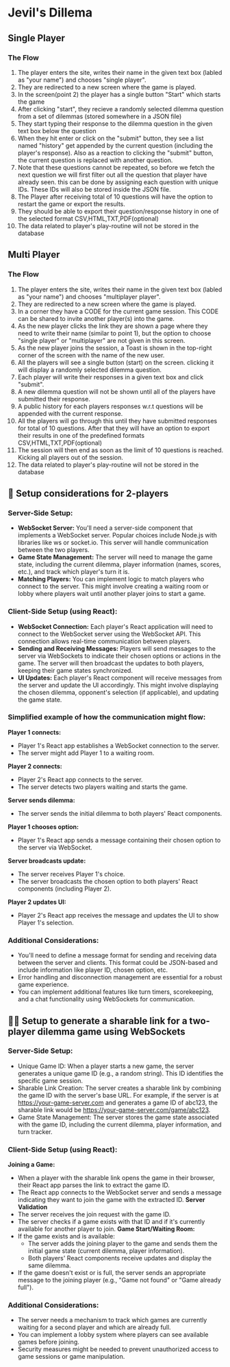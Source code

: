 # Jevil's Dillema

## Single Player

### The Flow

1. The player enters the site, writes their name in the given text box (labled as "your name") and chooses "single player".
2. They are redirected to a new screen where the game is played.
3. In the screen(point 2) the player has a single button "Start" which starts the game
4. After clicking "start", they recieve a randomly selected dilemma question from a set of dilemmas (stored somewhere in a JSON file)
5. They start typing their response to the dilemma question in the given text box below the question
6. When they hit enter or click on the "submit" button, they see a list named "history" get appended by the current question (including the player's response). Also as a reaction to clicking the "submit" button, the current question is replaced with another question.
7. Note that these questions cannot be repeated, so before we fetch the next question we will first filter out all the question that player have already seen. this can be done by assigning each question with unique IDs. These IDs will also be stored inside the JSON file.
8. The Player after receiving total of 10 questions will have the option to restart the game or export the results.
9. They should be able to export their question/response history in one of the selected format CSV,HTML,TXT,PDF(optional)
10. The data related to player's play-routine will not be stored in the database

## Multi Player

### The Flow

1. The player enters the site, writes their name in the given text box (labled as "your name") and chooses "multiplayer player".
2. They are redirected to a new screen where the game is played.
3. In a corner they have a CODE for the current game session. This CODE can be shared to invite another player(s) into the game.
4. As the new player clicks the link they are shown a page where they need to write their name (similar to point 1), but the option to choose "single player" or "multiplayer" are not given in this screen.
5. As the new player joins the session, a Toast is shown in the top-right corner of the screen with the name of the new user.
6. All the players will see a single button (start) on the screen. clicking it will display a randomly selected dilemma question.
7. Each player will write their responses in a given text box and click "submit".
8. A new dilemma question will not be shown until all of the players have submitted their response.
9. A public history for each players responses w.r.t questions will be appended with the current response.
10. All the players will go through this until they have submitted responses for total of 10 questions. After that they will have an option to export their results in one of the predefined formats CSV,HTML,TXT,PDF(optional)
11. The session will then end as soon as the limit of 10 questions is reached. Kicking all players out of the session.
12. The data related to player's play-routine will not be stored in the database

## 👥 Setup considerations for 2-players

### Server-Side Setup:

- **WebSocket Server:** You'll need a server-side component that implements a WebSocket server. Popular choices include Node.js with libraries like ws or socket.io. This server will handle communication between the two players.
- **Game State Management:** The server will need to manage the game state, including the current dilemma, player information (names, scores, etc.), and track which player's turn it is.
- **Matching Players:** You can implement logic to match players who connect to the server. This might involve creating a waiting room or lobby where players wait until another player joins to start a game.

### Client-Side Setup (using React):

- **WebSocket Connection:** Each player's React application will need to connect to the WebSocket server using the WebSocket API. This connection allows real-time communication between players.
- **Sending and Receiving Messages:** Players will send messages to the server via WebSockets to indicate their chosen options or actions in the game. The server will then broadcast the updates to both players, keeping their game states synchronized.
- **UI Updates:** Each player's React component will receive messages from the server and update the UI accordingly. This might involve displaying the chosen dilemma, opponent's selection (if applicable), and updating the game state.

### Simplified example of how the communication might flow:

**Player 1 connects:**

- Player 1's React app establishes a WebSocket connection to the server.
- The server might add Player 1 to a waiting room.

**Player 2 connects:**

- Player 2's React app connects to the server.
- The server detects two players waiting and starts the game.

**Server sends dilemma:**

- The server sends the initial dilemma to both players' React components.

**Player 1 chooses option:**

- Player 1's React app sends a message containing their chosen option to the server via WebSocket.

**Server broadcasts update:**

- The server receives Player 1's choice.
- The server broadcasts the chosen option to both players' React components (including Player 2).

**Player 2 updates UI:**

- Player 2's React app receives the message and updates the UI to show Player 1's selection.

### Additional Considerations:

- You'll need to define a message format for sending and receiving data between the server and clients. This format could be JSON-based and include information like player ID, chosen option, etc.
- Error handling and disconnection management are essential for a robust game experience.
- You can implement additional features like turn timers, scorekeeping, and a chat functionality using WebSockets for communication.

## 📱📲 Setup to generate a sharable link for a two-player dilemma game using WebSockets

### Server-Side Setup:

- Unique Game ID: When a player starts a new game, the server generates a unique game ID (e.g., a random string). This ID identifies the specific game session.
- Sharable Link Creation: The server creates a sharable link by combining the game ID with the server's base URL. For example, if the server is at https://your-game-server.com and generates a game ID of abc123, the sharable link would be https://your-game-server.com/game/abc123.
- Game State Management: The server stores the game state associated with the game ID, including the current dilemma, player information, and turn tracker.

### Client-Side Setup (using React):

**Joining a Game:**
- When a player with the sharable link opens the game in their browser, their React app parses the link to extract the game ID.
- The React app connects to the WebSocket server and sends a message indicating they want to join the game with the extracted ID.
**Server Validation**
- The server receives the join request with the game ID.
- The server checks if a game exists with that ID and if it's currently available for another player to join.
**Game Start/Waiting Room:**
- If the game exists and is available:
  - The server adds the joining player to the game and sends them the initial game state (current dilemma, player information).
  - Both players' React components receive updates and display the same dilemma.
- If the game doesn't exist or is full, the server sends an appropriate message to the joining player (e.g., "Game not found" or "Game already full").

### Additional Considerations:

- The server needs a mechanism to track which games are currently waiting for a second player and which are already full.
- You can implement a lobby system where players can see available games before joining.
- Security measures might be needed to prevent unauthorized access to game sessions or game manipulation.

